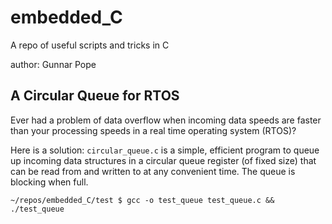 # embedded_C
A repo of useful scripts and tricks in C

author: Gunnar Pope

## A Circular Queue for RTOS
Ever had a problem of data overflow when incoming data speeds are faster than your processing speeds in a real time operating system (RTOS)?

Here is a solution: `circular_queue.c` is a simple, efficient program to queue up incoming data structures in a circular queue register (of fixed size) that can be read from and written to at any convenient time. The queue is blocking when full.


    ~/repos/embedded_C/test $ gcc -o test_queue test_queue.c && ./test_queue

